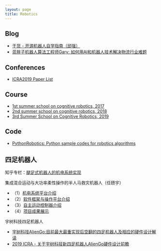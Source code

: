 ```yaml
---
layout: page
title: Robotics
---
```


## Blog

- [干货 - 开源机器人自学指南（邱强）](https://mp.weixin.qq.com/s?__biz=MzI5NTIxNTg0OA==&mid=2247494495&idx=4&sn=8d6e96046434050c3ea4f37448295c84&scene=0#wechat_redirect)
- [蓝胖子机器人算法工程师Gary: 如何用AI和机器人技术解决物流行业难题](https://mp.weixin.qq.com/s/lx1S0iacf0sIjw0X5OaDMQ)

## Conferences

- [ICRA2019 Paper List](https://github.com/Taylor-Liu/ICRA2019-paper-list)

## Course

- [1st summer school on cognitive robotics, 2017](http://cognitive-robotics17.csail.mit.edu/)
- [2nd summer school on cognitive robotics, 2018](http://cognitive-robotics.csail.mit.edu/)
- [3rd Summer School on Cognitive Robotics, 2019](https://sites.usc.edu/cognitive-robotics/schedule/)

## Code

- [PythonRobotics: Python sample codes for robotics algorithms](https://atsushisakai.github.io/PythonRobotics/)

## 四足机器人

知乎专栏：[腿足式机器人的机电系统实现](https://zhuanlan.zhihu.com/c_1051421942619357184)

集成混合运动与大功率柔性操作的半人马救灾机器人（任赜宇）
* （1）[机电系统平台介绍](https://zhuanlan.zhihu.com/p/66170307)
* （2）[软件框架与操作平台介绍](https://zhuanlan.zhihu.com/p/81664304)
* （3）[自主运动控制器介绍](https://zhuanlan.zhihu.com/p/84472391) 
* （4）[项目成果展示](https://zhuanlan.zhihu.com/p/85855851)

宇树科技四足机器人
* [宇树科技AlienGo:目前最大最重实现后空翻的四足机器人及相应的硬件设计解读](https://zhuanlan.zhihu.com/p/77925366)
* [2019 ICRA - 关于宇树科技新四足机器人AlienGo硬件设计前瞻](https://zhuanlan.zhihu.com/p/66423115)